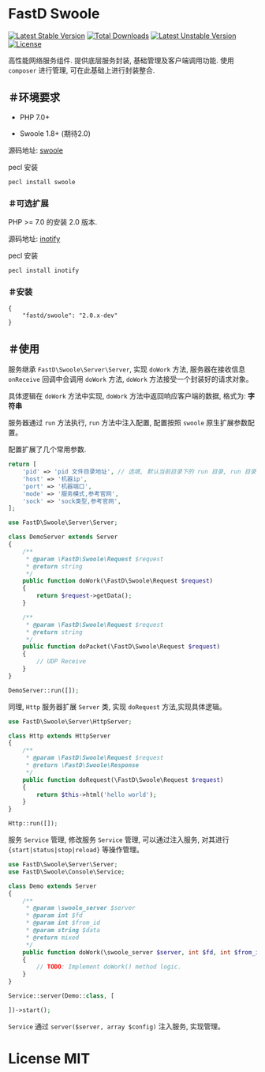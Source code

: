 # FastD Swoole

[![Latest Stable Version](https://poser.pugx.org/fastd/swoole/v/stable)](https://packagist.org/packages/fastd/swoole) [![Total Downloads](https://poser.pugx.org/fastd/swoole/downloads)](https://packagist.org/packages/fastd/swoole) [![Latest Unstable Version](https://poser.pugx.org/fastd/swoole/v/unstable)](https://packagist.org/packages/fastd/swoole) [![License](https://poser.pugx.org/fastd/swoole/license)](https://packagist.org/packages/fastd/swoole)

高性能网络服务组件. 提供底层服务封装, 基础管理及客户端调用功能. 使用 `composer` 进行管理, 可在此基础上进行封装整合.

## ＃环境要求

* PHP 7.0+

* Swoole 1.8+ (期待2.0)

源码地址: [swoole](https://github.com/swoole/swoole-src)

pecl 安装

```shell
pecl install swoole
```

### ＃可选扩展

PHP >= 7.0 的安装 2.0 版本.

源码地址: [inotify](http://pecl.php.net/package/inotify)

pecl 安装

```shell
pecl install inotify
```

### ＃安装

```
{
    "fastd/swoole": "2.0.x-dev"
}
```

## ＃使用

服务继承 `FastD\Swoole\Server\Server`, 实现 `doWork` 方法, 服务器在接收信息 `onReceive` 回调中会调用 `doWork` 方法, `doWork` 方法接受一个封装好的请求对象。

具体逻辑在 `doWork` 方法中实现, `doWork` 方法中返回响应客户端的数据, 格式为: **字符串**

服务器通过 `run` 方法执行, `run` 方法中注入配置, 配置按照 `swoole` 原生扩展参数配置。

配置扩展了几个常用参数.

```php
return [
    'pid' => 'pid 文件目录地址', // 选填, 默认当前目录下的 run 目录, run 目录会自动创建
    'host' => '机器ip',
    'port' => '机器端口',
    'mode' => '服务模式,参考官网',
    'sock' => 'sock类型,参考官网',
];
```

```php
use FastD\Swoole\Server\Server;

class DemoServer extends Server
{
    /**
     * @param \FastD\Swoole\Request $request
     * @return string
     */
    public function doWork(\FastD\Swoole\Request $request)
    {
        return $request->getData();
    }

    /**
     * @param \FastD\Swoole\Request $request
     * @return string
     */
    public function doPacket(\FastD\Swoole\Request $request)
    {
        // UDP Receive
    }
}

DemoServer::run([]);
```

同理, `Http` 服务器扩展 `Server` 类, 实现 `doRequest` 方法,实现具体逻辑。

```php
use FastD\Swoole\Server\HttpServer;

class Http extends HttpServer
{
    /**
     * @param \FastD\Swoole\Request $request
     * @return \FastD\Swoole\Response
     */
    public function doRequest(\FastD\Swoole\Request $request)
    {
        return $this->html('hello world');
    }
}

Http::run([]);
```

服务 `Service` 管理, 修改服务 `Service` 管理, 可以通过注入服务, 对其进行 `{start|status|stop|reload}` 等操作管理。

```php
use FastD\Swoole\Server\Server;
use FastD\Swoole\Console\Service;

class Demo extends Server
{
    /**
     * @param \swoole_server $server
     * @param int $fd
     * @param int $from_id
     * @param string $data
     * @return mixed
     */
    public function doWork(\swoole_server $server, int $fd, int $from_id, string $data)
    {
        // TODO: Implement doWork() method logic.
    }
}

Service::server(Demo::class, [

])->start();
```

`Service` 通过 `server($server, array $config)` 注入服务, 实现管理。

# License MIT
